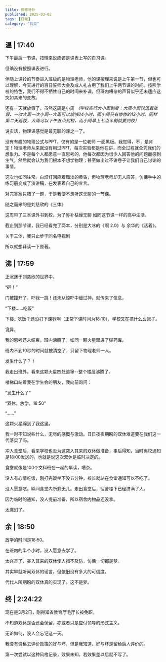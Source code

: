 ```yaml
---
title: 修修补补
published: 2025-03-02
tags: [日常]
category: "我见"
---
```

## 温 | 17:40

下午最后一节课，按理来说应该是课表上写的自习课。

但确没有按照课表进行。

伴随上课铃的节奏进入班级的是物理老师，他的课按理来说是上午第一节，但也可以理解，今天进行的百日誓师大会及成人礼占用了我们上午两节课的时间。按照学校的特色，我们不得不牺牲自己的时间来补课。但班内嘈杂的声音似乎还未适应这突如其来的变故。

还有一天就放假了，虽然这周是小周 *（学校实行大小周制度：大周小周轮流着放假，一次大周一次小周--大周可以放够24小时，而小周只有惨惨的13小时。同样第二天返校，大周可以下午五点到校，而小周早上七点半前就要到校）*

说实话，物理课感觉是最无聊的课之一了。

没有有趣的物理公式与PPT，仅有的是一位老师 一面黑板。我觉得，不，是肯定！物理老师从来就没有用过PPT，每次实验都是他在讲，而全过程就全凭我们的想象力。不是每个人都愿意一直思考的，他每次都因为很少人回答他的问题而感到生气，然后就会认为我们根本不想学物理；甚至做出过不讲卷子让我们自己讨论的事情。

这次也如同往常。白炽灯回应着黯淡的黄昏，但物理老师却无人应答，仿佛手中的练习册变成了演讲稿，在发表着自己的宣言。

对完答案只错了一题，于是我便不想听这无聊的一节课。

随之而来的是刘慈欣的《三体》

这周带了三本课外书到校，为了弥补枯燥无聊 如同这节课一样的高中生活。

截止到那节课，我已经看完了两本，分别是大冰的《啊 2.0》与 余华的《活着》。

关于三体，我只止步于同名电视剧

所以就想拜读一下原著。

## 沸 | 17:59

正沉迷于刘慈欣的世界中。

“砰！”

门被撞开了，吓我一跳！还未从惊吓中缓过神，就传来了信息，

“下楼......吃饭”

下楼...吃饭？还没打下课铃啊（正常下课时间为18:10），学校又在搞什么幺蛾子。

诡异。

我的思考还未结束，班内沸腾了，如同一颗火星窜进了弹药库。

班内不到10秒的时间就被清空了，只留下物理老师一人。

发生什么了？！

我走出班外。看来这颗火星四处逃窜--整个楼层沸腾了。

楼梯口站着我在学生会的朋友，我向前询问：

“发生什么了”

“双休，放学，18:50”

“......”

这颗火星蹿到了我这里。

我一时不知说些什么，无尽的感慨与激动。日日夜夜期盼的双休难道要在我们这一代落实了吗。

冲入食堂后，看来学校也没为这突入其来的双休做准备，事后得知，当时离校通知是18:00发送的，也就是说这次双休是临时决定的。

食堂就像是100个文科班在一起的早读，嘈杂。

没人有心情吃饭，刚打完饭坐下没五分钟，校长就站在食堂通知可以不吃了。

没人愿意吃。瞬间食堂内所剩无几。走出食堂后，宿舍楼下已经挤满了人。

因为临时的通知，没人提前准备，所以宿舍内物品还没拿。

太魔幻了。

## 余 | 18:50

放学的时间是18:50。

在班内的半个小时，没人愿意去学了。

太兴奋了，突入其来的双休使人措不及防，仿佛一切都是梦。

其实早就听闻双休的谣言，但依旧没有多大的可信度。

代代人所期盼的双休真的实现了。这不是梦。

## 终 | 2:24:22

现在是3月2日，刚得知省教育厅毛厅长被免职。

不知道双休是否还会保留，亦或者只是应付领导的形式主义。

无论如何，没人会忘记这一天。

我没有资格去评价政策的好与坏，但是我知道，好与坏是留给后人评价的。

第一次尝试以这种风格记录，效果未知，若效果差以后就不写了。
